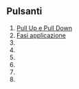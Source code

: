 

## Pulsanti
1. [Pull Up e Pull Down](PullUP-PullDown.md)
2. [Fasi applicazione](fasi.md)
3. []()
4. []()
5. []()
6. []()
7. []()
8. []()
<!--stackedit_data:
eyJoaXN0b3J5IjpbLTEzMzE4MzUzMTEsOTQ3OTQzMjYxXX0=
-->